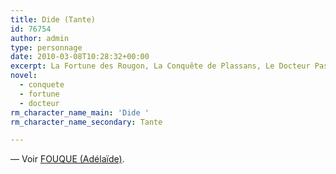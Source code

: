 ```yaml
---
title: Dide (Tante)
id: 76754
author: admin
type: personnage
date: 2010-03-08T10:28:32+00:00
excerpt: La Fortune des Rougon, La Conquête de Plassans, Le Docteur Pascal
novel:
  - conquete
  - fortune
  - docteur
rm_character_name_main: 'Dide '
rm_character_name_secondary: Tante

---
```

— Voir <a href="/personnage/fouque-adelaide-dite-tante-dide/" target="_self">FOUQUE (Adélaïde)</a>.